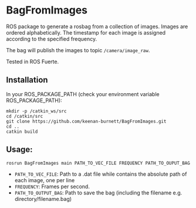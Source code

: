 # BagFromImages

ROS package to generate a rosbag from a collection of images. Images are ordered alphabetically. The timestamp for each image is assigned according to the specified frequency. 

The bag will publish the images to topic `/camera/image_raw`.

Tested in ROS Fuerte.

## Installation

In your ROS_PACKAGE_PATH (check your environment variable ROS_PACKAGE_PATH):

    mkdir -p /catkin_ws/src
    cd /catkin/src
    git clone https://github.com/keenan-burnett/BagFromImages.git
    cd ..
    catkin build

## Usage:

    rosrun BagFromImages main PATH_TO_VEC_FILE FREQUENCY PATH_TO_OUPUT_BAG
  
 - `PATH_TO_VEC_FILE`: Path to a .dat file while contains the absolute path of each image, one per line
 - `FREQUENCY`: Frames per second.
 - `PATH_TO_OUTPUT_BAG`: Path to save the bag (including the filename e.g. directory/filename.bag)

